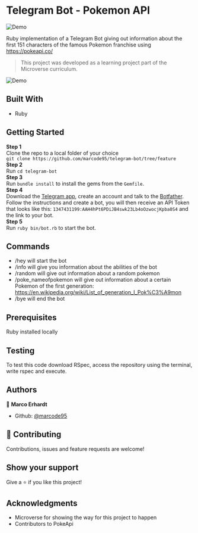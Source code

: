 # Telegram Bot - Pokemon API

![Demo](https://www.pokewiki.de/images/thumb/6/6c/Sugimori_025.png/250px-Sugimori_025.png)

Ruby implementation of a Telegram Bot giving out information about the first 151 characters of the famous Pokemon franchise using https://pokeapi.co/ 

> This project was developed as a learning project part of the Microverse curriculum.

![Demo](https://media.giphy.com/media/qP7w0NhZvs62YUtpdC/giphy.gif)

## Built With

- Ruby

## Getting Started

**Step 1**<br>
Clone the repo to a local folder of your choice <br>
`git clone https://github.com/marcode95/telegram-bot/tree/feature`<br>
**Step 2**<br>
Run `cd telegram-bot`<br>
**Step 3**<br>
Run `bundle install` to install the gems from the `Gemfile`.<br>
**Step 4**<br>
Download the [Telegram app](https://desktop.telegram.org/), create an account and talk to the [Botfather](https://t.me/botfather). Follow the instructions and create a bot, you will then receive an API Token that looks like this: `1347431199:AAH4hPt6PDiJB4swk23Lb4oOzwocjKpba0S4` and the link to your bot.<br>
**Step 5**<br>
Run `ruby bin/bot.rb` to start the bot.<br>


## Commands

- /hey will start the bot
- /info will give you information about the abilities of the bot
- /random will give out information about a random pokemon
- /poke_nameofpokemon will give out information about a certain Pokemon of the first generation: https://en.wikipedia.org/wiki/List_of_generation_I_Pok%C3%A9mon
- /bye will end the bot

## Prerequisites

Ruby installed locally

## Testing

To test this code download RSpec, access the repository using the terminal, write rspec and execute.

## Authors

👤 **Marco Erhardt**

- Github: [@marcode95](https://github.com/marcode95)


## 🤝 Contributing

Contributions, issues and feature requests are welcome!

## Show your support

Give a ⭐️ if you like this project!

## Acknowledgments

- Microverse for showing the way for this project to happen
- Contributors to PokeApi